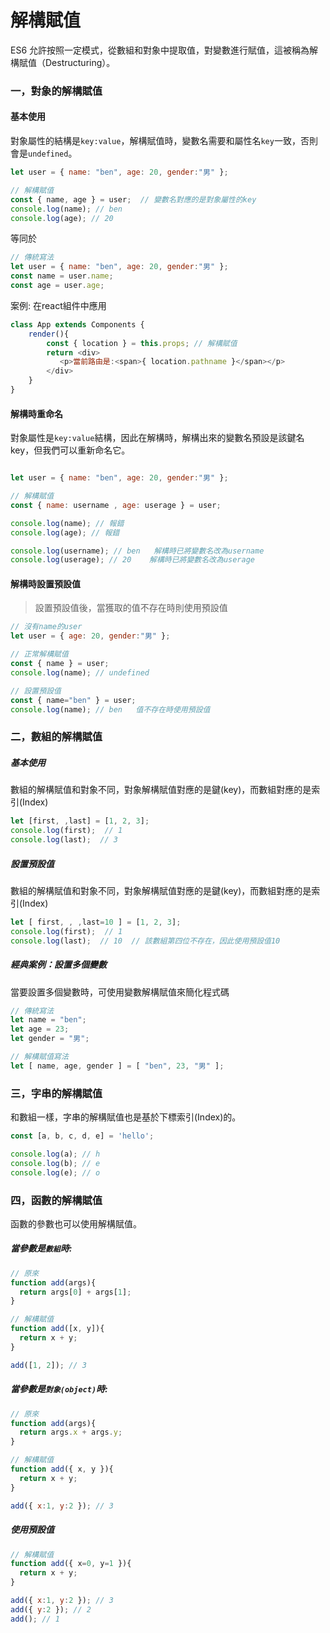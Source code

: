 # 解構賦值    
ES6 允許按照一定模式，從數組和對象中提取值，對變數進行賦值，這被稱為解構賦值（Destructuring）。
### 一，對象的解構賦值

#### 基本使用  
對象屬性的結構是`key:value`，解構賦值時，變數名需要和屬性名`key`一致，否則會是`undefined`。
```js
let user = { name: "ben", age: 20, gender:"男" };  

// 解構賦值
const { name, age } = user;  // 變數名對應的是對象屬性的key
console.log(name); // ben
console.log(age); // 20
```
等同於
```js  
// 傳統寫法
let user = { name: "ben", age: 20, gender:"男" };
const name = user.name;
const age = user.age;

```
案例: 在react組件中應用
```js
class App extends Components {
    render(){
        const { location } = this.props; // 解構賦值
        return <div>
           <p>當前路由是:<span>{ location.pathname }</span></p>
        </div>
    }
}

```

#### 解構時重命名
對象屬性是`key:value`結構，因此在解構時，解構出來的變數名預設是該鍵名key，但我們可以重新命名它。
```js

let user = { name: "ben", age: 20, gender:"男" };

// 解構賦值
const { name: username , age: userage } = user;

console.log(name); // 報錯  
console.log(age); // 報錯 

console.log(username); // ben   解構時已將變數名改為username
console.log(userage); // 20    解構時已將變數名改為userage
```

#### 解構時設置預設值  

> 設置預設值後，當獲取的值不存在時則使用預設值   

```js
// 沒有name的user
let user = { age: 20, gender:"男" }; 

// 正常解構賦值
const { name } = user;
console.log(name); // undefined

// 設置預設值
const { name="ben" } = user;
console.log(name); // ben   值不存在時使用預設值
```

### 二，數組的解構賦值  

##### 基本使用  

數組的解構賦值和對象不同，對象解構賦值對應的是鍵(key)，而數組對應的是索引(Index)
```js
let [first, ,last] = [1, 2, 3];
console.log(first);  // 1
console.log(last);  // 3
```
##### 設置預設值

數組的解構賦值和對象不同，對象解構賦值對應的是鍵(key)，而數組對應的是索引(Index)
```js
let [ first, , ,last=10 ] = [1, 2, 3];
console.log(first);  // 1
console.log(last);  // 10  // 該數組第四位不存在，因此使用預設值10
```

##### 經典案例：設置多個變數  

當要設置多個變數時，可使用變數解構賦值來簡化程式碼

```js
// 傳統寫法
let name = "ben";
let age = 23;
let gender = "男";

// 解構賦值寫法
let [ name, age, gender ] = [ "ben", 23, "男" ];
```


### 三，字串的解構賦值    

和數組一樣，字串的解構賦值也是基於下標索引(Index)的。  

```js
const [a, b, c, d, e] = 'hello';

console.log(a); // h
console.log(b); // e
console.log(e); // o
```

### 四，函數的解構賦值    

函數的參數也可以使用解構賦值。    

##### 當參數是`數組`時:
```js
// 原來
function add(args){
  return args[0] + args[1];
}  

// 解構賦值
function add([x, y]){
  return x + y;
}

add([1, 2]); // 3
```

##### 當參數是`對象(object)`時:
```js
// 原來
function add(args){
  return args.x + args.y;
}  

// 解構賦值
function add({ x, y }){
  return x + y;
}

add({ x:1, y:2 }); // 3
```



##### 使用預設值
```js
// 解構賦值
function add({ x=0, y=1 }){
  return x + y;
}

add({ x:1, y:2 }); // 3
add({ y:2 }); // 2
add(); // 1
```